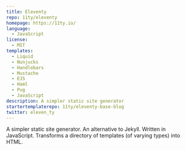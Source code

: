 ```yaml
---
title: Eleventy
repo: 11ty/eleventy
homepage: https://11ty.io/
language:
  - JavaScript
license:
  - MIT
templates:
  - Liquid
  - Nunjucks
  - Handlebars
  - Mustache
  - EJS
  - Haml
  - Pug
  - JavaScript
description: A simpler static site generator
startertemplaterepo: 11ty/eleventy-base-blog
twitter: eleven_ty
---
```


A simpler static site generator. An alternative to Jekyll.
Written in JavaScript. Transforms a directory of templates (of varying types) into HTML.
